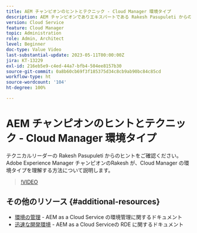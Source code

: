 ```yaml
---
title: AEM チャンピオンのヒントとテクニック - Cloud Manager 環境タイプ
description: AEM チャンピオンでありエキスパートである Rakesh Pasupuleti からの Cloud Manager の環境タイプに関するヒントをご確認ください。
version: Cloud Service
feature: Cloud Manager
topic: Administration
role: Admin, Architect
level: Beginner
doc-type: Value Video
last-substantial-update: 2023-05-11T00:00:00Z
jira: KT-13229
exl-id: 216eb5e9-c4ed-44a7-bfb4-504ee8157b30
source-git-commit: 0a8b60cb69f3f185375d34c8cb9ab90bc84c85cd
workflow-type: ht
source-wordcount: '104'
ht-degree: 100%

---
```


# AEM チャンピオンのヒントとテクニック - Cloud Manager 環境タイプ

テクニカルリーダーの Rakesh Pasupuleti からのヒントをご確認ください。Adobe Experience Manager チャンピオンのRakesh が、Cloud Manager の環境タイプを理解する方法について説明します。

>[!VIDEO](https://video.tv.adobe.com/v/3419297?quality=12&learn=on)

## その他のリソース {#additional-resources}

* [環境の管理](https://experienceleague.adobe.com/docs/experience-manager-cloud-service/content/implementing/using-cloud-manager/manage-environments.html?lang=ja) - AEM as a Cloud Service の環境管理に関するドキュメント
* [迅速な開発環境](https://experienceleague.adobe.com/docs/experience-manager-cloud-service/content/implementing/developing/rapid-development-environments.html?lang=ja) - AEM as a Cloud Serviceの RDE に関するドキュメント
